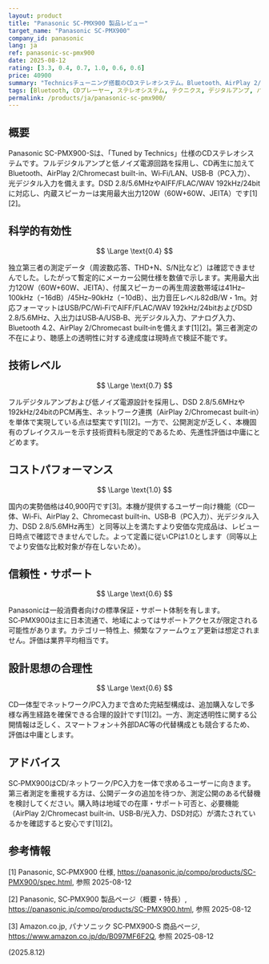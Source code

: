 ```yaml
---
layout: product
title: "Panasonic SC-PMX900 製品レビュー"
target_name: "Panasonic SC-PMX900"
company_id: panasonic
lang: ja
ref: panasonic-sc-pmx900
date: 2025-08-12
rating: [3.3, 0.4, 0.7, 1.0, 0.6, 0.6]
price: 40900
summary: "Technicsチューニング搭載のCDステレオシステム。Bluetooth、AirPlay 2/Chromecast built-in、USB-B/光入力、DSD(2.8/5.6MHz)再生など現代機能とハイレゾ対応を備える"
tags: [Bluetooth, CDプレーヤー, ステレオシステム, テクニクス, デジタルアンプ, ハイレゾオーディオ]
permalink: /products/ja/panasonic-sc-pmx900/
---
```

## 概要

Panasonic SC-PMX900-Sは、「Tuned by Technics」仕様のCDステレオシステムです。フルデジタルアンプと低ノイズ電源回路を採用し、CD再生に加えてBluetooth、AirPlay 2/Chromecast built-in、Wi‑Fi/LAN、USB‑B（PC入力）、光デジタル入力を備えます。DSD 2.8/5.6MHzやAIFF/FLAC/WAV 192kHz/24bitに対応し、内蔵スピーカーは実用最大出力120W（60W+60W、JEITA）です[1][2]。

## 科学的有効性

$$ \Large \text{0.4} $$

独立第三者の測定データ（周波数応答、THD+N、S/N比など）は確認できませんでした。したがって暫定的にメーカー公開仕様を数値で示します。実用最大出力120W（60W+60W、JEITA）、付属スピーカーの再生周波数帯域は41Hz–100kHz（−16dB）/45Hz–90kHz（−10dB）、出力音圧レベル82dB/W・1m。対応フォーマットはUSB/PC/Wi‑FiでAIFF/FLAC/WAV 192kHz/24bitおよびDSD 2.8/5.6MHz、入出力はUSB‑A/USB‑B、光デジタル入力、アナログ入力、Bluetooth 4.2、AirPlay 2/Chromecast built‑inを備えます[1][2]。第三者測定の不在により、聴感上の透明性に対する達成度は現時点で検証不能です。

## 技術レベル

$$ \Large \text{0.7} $$

フルデジタルアンプおよび低ノイズ電源設計を採用し、DSD 2.8/5.6MHzや192kHz/24bitのPCM再生、ネットワーク連携（AirPlay 2/Chromecast built‑in）を単体で実現している点は堅実です[1][2]。一方で、公開測定が乏しく、本機固有のブレイクスルーを示す技術資料も限定的であるため、先進性評価は中庸にとどめます。

## コストパフォーマンス

$$ \Large \text{1.0} $$

国内の実勢価格は40,900円です[3]。本機が提供するユーザー向け機能（CD一体、Wi‑Fi、AirPlay 2、Chromecast built‑in、USB‑B（PC入力）、光デジタル入力、DSD 2.8/5.6MHz再生）と同等以上を満たすより安価な完成品は、レビュー日時点で確認できませんでした。よって定義に従いCPは1.0とします（同等以上でより安価な比較対象が存在しないため）。

## 信頼性・サポート

$$ \Large \text{0.6} $$

Panasonicは一般消費者向けの標準保証・サポート体制を有します。SC‑PMX900は主に日本流通で、地域によってはサポートアクセスが限定される可能性があります。カテゴリー特性上、頻繁なファームウェア更新は想定されません。評価は業界平均相当です。

## 設計思想の合理性

$$ \Large \text{0.6} $$

CD一体型でネットワーク/PC入力まで含めた完結型構成は、追加購入なしで多様な再生経路を確保できる合理的設計です[1][2]。一方、測定透明性に関する公開情報は乏しく、スマートフォン＋外部DAC等の代替構成とも競合するため、評価は中庸とします。

## アドバイス

SC‑PMX900はCD/ネットワーク/PC入力を一体で求めるユーザーに向きます。第三者測定を重視する方は、公開データの追加を待つか、測定公開のある代替機を検討してください。購入時は地域での在庫・サポート可否と、必要機能（AirPlay 2/Chromecast built‑in、USB‑B/光入力、DSD対応）が満たされているかを確認すると安心です[1][2]。

## 参考情報

[1] Panasonic, SC‑PMX900 仕様, https://panasonic.jp/compo/products/SC-PMX900/spec.html, 参照 2025-08-12

[2] Panasonic, SC‑PMX900 製品ページ（概要・特長）, https://panasonic.jp/compo/products/SC-PMX900.html, 参照 2025-08-12

[3] Amazon.co.jp, パナソニック SC‑PMX900‑S 商品ページ, https://www.amazon.co.jp/dp/B097MF6F2Q, 参照 2025-08-12

(2025.8.12)